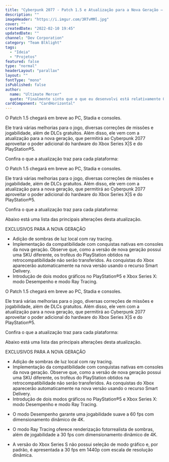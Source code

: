 ```yaml
---
title: "Cyberpunk 2077 - Patch 1.5 e Atualização para a Nova Geração — lista de alterações"
description: ""
imageHeader: "https://i.imgur.com/3RTvMMl.jpg"
cover: ""
createdDate: "2022-02-10 19:45"
updatedDate: ""
channel: "Dev Corporation"
category: "Team Blklight"
tags:
  - "Ideia"
  - "Projetos"
featured: false
type: "normal"
headerLayout: "parallax"
layout: ""
fontType: "mono"
isPublished: false
author:
  name: "Ultimate Mercer"
  quote: "Finalmente sinto que o que eu desenvolvi está relativamente OK, mas agora é seguir aprimorando e evoluindo mais essa ideia!"
cardComponent: "CardHorizontal"
---
```


O Patch 1.5 chegará em breve ao PC, Stadia e consoles.

Ele trará várias melhorias para o jogo, diversas correções de missões e jogabilidade, além de DLCs gratuitos. Além disso, ele vem com a atualização para a nova geração, que permitirá ao Cyberpunk 2077 aproveitar o poder adicional do hardware do Xbox Series X|S e do PlayStation®5.

Confira o que a atualização traz para cada plataforma:

O Patch 1.5 chegará em breve ao PC, Stadia e consoles.

Ele trará várias melhorias para o jogo, diversas correções de missões e jogabilidade, além de DLCs gratuitos. Além disso, ele vem com a atualização para a nova geração, que permitirá ao Cyberpunk 2077 aproveitar o poder adicional do hardware do Xbox Series X|S e do PlayStation®5.

Confira o que a atualização traz para cada plataforma:

Abaixo está uma lista das principais alterações desta atualização.

EXCLUSIVOS PARA A NOVA GERAÇÃO

- Adição de sombras de luz local com ray tracing.
- Implementação da compatibilidade com conquistas nativas em consoles da nova geração. Observe que, como a versão de nova geração possui uma SKU diferente, os troféus do PlayStation obtidos na retrocompatibilidade não serão transferidos. As conquistas do Xbox aparecerão automaticamente na nova versão usando o recurso Smart Delivery.
- Introdução de dois modos gráficos no PlayStation®5 e Xbox Series X: modo Desempenho e modo Ray Tracing.

O Patch 1.5 chegará em breve ao PC, Stadia e consoles.

Ele trará várias melhorias para o jogo, diversas correções de missões e jogabilidade, além de DLCs gratuitos. Além disso, ele vem com a atualização para a nova geração, que permitirá ao Cyberpunk 2077 aproveitar o poder adicional do hardware do Xbox Series X|S e do PlayStation®5.

Confira o que a atualização traz para cada plataforma:

Abaixo está uma lista das principais alterações desta atualização.

EXCLUSIVOS PARA A NOVA GERAÇÃO

- Adição de sombras de luz local com ray tracing.
- Implementação da compatibilidade com conquistas nativas em consoles da nova geração. Observe que, como a versão de nova geração possui uma SKU diferente, os troféus do PlayStation obtidos na retrocompatibilidade não serão transferidos. As conquistas do Xbox aparecerão automaticamente na nova versão usando o recurso Smart Delivery.
- Introdução de dois modos gráficos no PlayStation®5 e Xbox Series X: modo Desempenho e modo Ray Tracing.

* O modo Desempenho garante uma jogabilidade suave a 60 fps com dimensionamento dinâmico de 4K.

* O modo Ray Tracing oferece renderização fotorrealista de sombras, além de jogabilidade a 30 fps com dimensionamento dinâmico de 4K.

* A versão do Xbox Series S não possui seleção de modo gráfico e, por padrão, é apresentada a 30 fps em 1440p com escala de resolução dinâmica.
